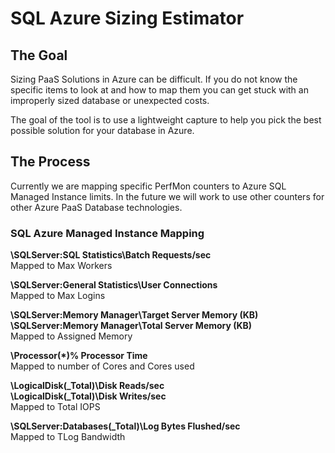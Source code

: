 # SQL Azure Sizing Estimator

## The Goal

Sizing PaaS Solutions in Azure can be difficult. If you do not know the specific items to look at and how to map them 
you can get stuck with an improperly sized database or unexpected costs.

The goal of the tool is to use a lightweight capture to help you pick the best possible solution for your database in Azure.

## The Process

Currently we are mapping specific PerfMon counters to Azure SQL Managed Instance limits. In the future we will work to use other counters
for other Azure PaaS Database technologies.

### SQL Azure Managed Instance Mapping

**\SQLServer:SQL Statistics\Batch Requests/sec**  
Mapped to Max Workers


**\SQLServer:General Statistics\User Connections**   
Mapped to Max Logins

**\SQLServer:Memory Manager\Target Server Memory (KB)**  
**\SQLServer:Memory Manager\Total Server Memory (KB)**  
Mapped to Assigned Memory

**\Processor(*)\% Processor Time**  
Mapped to number of Cores and Cores used

**\LogicalDisk(_Total)\Disk Reads/sec**  
**\LogicalDisk(_Total)\Disk Writes/sec**  
Mapped to Total IOPS

**\SQLServer:Databases(_Total)\Log Bytes Flushed/sec**  
Mapped to TLog Bandwidth